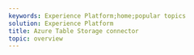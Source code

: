```yaml
---
keywords: Experience Platform;home;popular topics
solution: Experience Platform
title: Azure Table Storage connector
topic: overview
---
```


